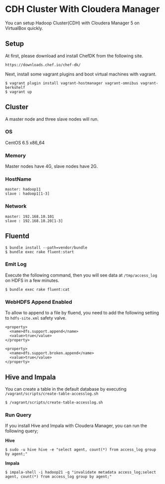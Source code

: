 # CDH Cluster With Cloudera Manager

You can setup Hadoop Cluster(CDH) with Cloudera Manager 5 on VirtualBox quickly.

## Setup

At first, please download and install ChefDK from the following site.

```
https://downloads.chef.io/chef-dk/
```

Next, install some vagrant plugins and boot virtual machines with vagrant.

```
$ vagrant plugin install vagrant-hostmanager vagrant-omnibus vagrant-berkshelf
$ vagrant up
```

## Cluster

A master node and three slave nodes will run.

### OS

CentOS 6.5 x86_64

### Memory

Master nodes have 4G, slave nodes have 2G.

### HostName

```
master: hadoop11
slave : hadoop1[1-3]
```

### Network

```
master: 192.168.10.101
slave : 192.168.10.20[1-3]
```

## Fluentd

```
$ bundle install --path=vendor/bundle
$ bundle exec rake fluent:start
```

### Emit Log

Execute the following command, then you will see data at `/tmp/access_log` on HDFS in a few minutes.

```
$ bundle exec rake fluent:cat
```

### WebHDFS Append Enabled

To allow to append to a file by fluend, you need to add the following setting to `hdfs-site.xml` safety valve.

```
<property>
  <name>dfs.support.append</name>
  <value>true</value>
</property>

<property>
  <name>dfs.support.broken.append</name>
  <value>true</value>
</property>
```

## Hive and Impala

You can create a table in the default database by executing `/vagrant/scripts/create-table-accesslog.sh`

```
$ /vagrant/scripts/create-table-accesslog.sh
```

### Run Query

If you install Hive and Impala with Cloudera Manager, you can run the following query;

**Hive**

```
$ sudo -u hive hive -e "select agent, count(*) from access_log group by agent;"
```

**Impala**

```
$ impala-shell -i hadoop21 -q "invalidate metadata access_log;select agent, count(*) from access_log group by agent;"
```